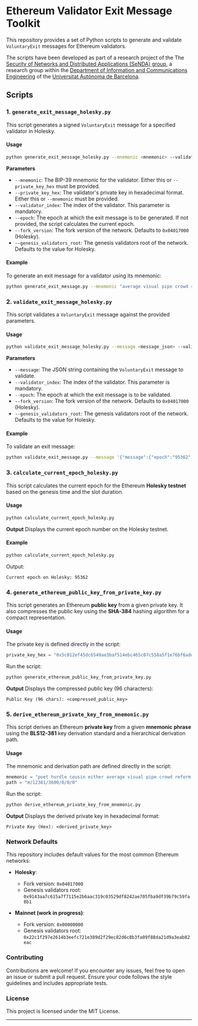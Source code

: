 # Ethereum Validator Exit Message Toolkit

This repository provides a set of Python scripts to generate and validate `VoluntaryExit` messages for Ethereum validators.

The scripts have been developed as part of a research project of the The [Security of Networks and Distributed Applications (SeNDA) group](https://senda.uab.cat/), a research group within the [Department of Information and Communications Engineering](https://deic.uab.cat/) of the [Universitat Autònoma de Barcelona](https://www.uab.cat/).

## Scripts

### 1. `generate_exit_message_holesky.py`

This script generates a signed `VoluntaryExit` message for a specified validator in Holesky.

#### Usage
```bash
python generate_exit_message_holesky.py --mnemonic <mnemonic> --validator_index <validator_index> [--epoch <epoch>] [--private_key_hex <private_key_hex>] [--fork_version <fork_version>] [--genesis_validators_root <genesis_validators_root>]
```

**Parameters**

- `--mnemonic`: The BIP-39 mnemonic for the validator. Either this or `--private_key_hex` must be provided.
- `--private_key_hex`: The validator's private key in hexadecimal format. Either this or `--mnemonic` must be provided.
- `--validator_index`: The index of the validator. This parameter is mandatory.
- `--epoch`: The epoch at which the exit message is to be generated. If not provided, the script calculates the current epoch.
- `--fork_version`: The fork version of the network. Defaults to `0x04017000` (Holesky).
- `--genesis_validators_root`: The genesis validators root of the network. Defaults to the value for Holesky.

#### Example

To generate an exit message for a validator using its mnemonic:

```bash
python generate_exit_message.py --mnemonic "average visual pipe crowd reform alcohol music afraid fee pizza copy divide fish poet hurdle cousin either work pipe scout oppose amount creek canoe" --validator_index 1845650
```

### 2. `validate_exit_message_holesky.py`

This script validates a `VoluntaryExit` message against the provided parameters.

#### Usage
```bash
python validate_exit_message_holesky.py --message <message_json> --validator_index <validator_index> --epoch <epoch> [--fork_version <fork_version>] [--genesis_validators_root <genesis_validators_root>]
```

**Parameters**

- `--message`: The JSON string containing the `VoluntaryExit` message to validate.
- `--validator_index`: The index of the validator. This parameter is mandatory.
- `--epoch`: The epoch at which the exit message is to be validated.
- `--fork_version`: The fork version of the network. Defaults to `0x04017000` (Holesky).
- `--genesis_validators_root`: The genesis validators root of the network. Defaults to the value for Holesky.

#### Example

To validate an exit message:

```bash
python validate_exit_message.py --message '{"message":{"epoch":"95362","validator_index":"1845650"},"signature":"0xa4b2c3d4..."}' --validator_index 1887870 --epoch 95362
```

### 3. `calculate_current_epoch_holesky.py`
This script calculates the current epoch for the Ethereum **Holesky testnet** based on the genesis time and the slot duration.

#### Usage
```bash
python calculate_current_epoch_holesky.py
```

**Output**
Displays the current epoch number on the Holesky testnet.

#### Example
```bash
python calculate_current_epoch_holesky.py
```
Output:
```
Current epoch on Holesky: 95362
```


### 4.  `generate_ethereum_public_key_from_private_key.py`
This script generates an Ethereum **public key** from a given private key. It also compresses the public key using the **SHA-384** hashing algorithm for a compact representation.

#### Usage
The private key is defined directly in the script:
```python
private_key_hex = "0x5c012ef45dc6549ae3baf514ebc465c07c558a5f1e76bf6adda8cf92454b102d"
```

Run the script:
```bash
python generate_ethereum_public_key_from_private_key.py
```

**Output**
Displays the compressed public key (96 characters):
```
Public Key (96 chars): <compressed_public_key>
```

### 5.  `derive_ethereum_private_key_from_mnemonic.py`
This script derives an Ethereum **private key** from a given **mnemonic phrase** using the **BLS12-381** key derivation standard and a hierarchical derivation path.

#### Usage
The mnemonic and derivation path are defined directly in the script:
```python
mnemonic = "poet hurdle cousin either average visual pipe crowd reform alcohol music afraid fee ..."
path = "m/12381/3600/0/0/0"
```

Run the script:
```bash
python derive_ethereum_private_key_from_mnemonic.py
```

**Output**
Displays the derived private key in hexadecimal format:
```
Private Key (Hex): <derived_private_key>
```


### Network Defaults

This repository includes default values for the most common Ethereum networks:

- **Holesky**:
  - Fork version: `0x04017000`
  - Genesis validators root: `0x9143aa7c615a7f7115e2b6aac319c03529df8242ae705fba9df39b79c59fa8b1`

- **Mainnet (work in progress)**:
  - Fork version: `0x00000000`
  - Genesis validators root: `0x22c1f297e2614b3eefc721e389d2f29ec82d6c8b3fa09f88da21d9a3eab82eac`

### Contributing

Contributions are welcome! If you encounter any issues, feel free to open an issue or submit a pull request. Ensure your code follows the style guidelines and includes appropriate tests.

### License

This project is licensed under the MIT License.

---
